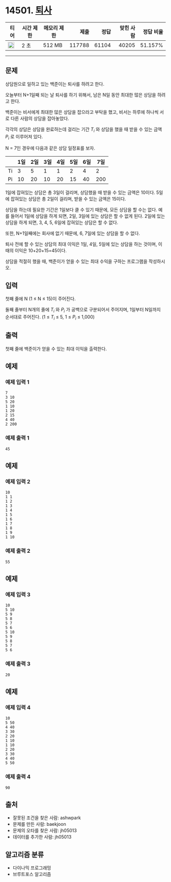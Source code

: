 # 14501. [퇴사](https://www.acmicpc.net/problem/14501)

| 티어                                                                 | 시간 제한 | 메모리 제한 |   제출 |  정답 | 맞힌 사람 | 정답 비율 |
| -------------------------------------------------------------------- | --------- | ----------- | -----: | ----: | --------: | --------: |
| <img src="https://static.solved.ac/tier_small/8.svg" width="20px" /> | 2 초      | 512 MB      | 117788 | 61104 |     40205 |   51.157% |

---

## 문제

상담원으로 일하고 있는 백준이는 퇴사를 하려고 한다.

오늘부터 N+1일째 되는 날 퇴사를 하기 위해서, 남은 N일 동안 최대한 많은 상담을 하려고 한다.

백준이는 비서에게 최대한 많은 상담을 잡으라고 부탁을 했고, 비서는 하루에 하나씩 서로 다른 사람의 상담을 잡아놓았다.

각각의 상담은 상담을 완료하는데 걸리는 기간 $T_{i}$
와 상담을 했을 때 받을 수 있는 금액 $P_{i}$
로 이루어져 있다.

N = 7인 경우에 다음과 같은 상담 일정표를 보자.

|     | 1일 | 2일 | 3일 | 4일 | 5일 | 6일 | 7일 |
| --- | --- | --- | --- | --- | --- | --- | --- |
| Ti  | 3   | 5   | 1   | 1   | 2   | 4   | 2   |
| Pi  | 10  | 20  | 10  | 20  | 15  | 40  | 200 |

1일에 잡혀있는 상담은 총 3일이 걸리며, 상담했을 때 받을 수 있는 금액은 10이다. 5일에 잡혀있는 상담은 총 2일이 걸리며, 받을 수 있는 금액은 15이다.

상담을 하는데 필요한 기간은 1일보다 클 수 있기 때문에, 모든 상담을 할 수는 없다. 예를 들어서 1일에 상담을 하게 되면, 2일, 3일에 있는 상담은 할 수 없게 된다. 2일에 있는 상담을 하게 되면, 3, 4, 5, 6일에 잡혀있는 상담은 할 수 없다.

또한, N+1일째에는 회사에 없기 때문에, 6, 7일에 있는 상담을 할 수 없다.

퇴사 전에 할 수 있는 상담의 최대 이익은 1일, 4일, 5일에 있는 상담을 하는 것이며, 이때의 이익은 10+20+15=45이다.

상담을 적절히 했을 때, 백준이가 얻을 수 있는 최대 수익을 구하는 프로그램을 작성하시오.

## 입력

첫째 줄에 N (1 ≤ N ≤ 15)이 주어진다.

둘째 줄부터 N개의 줄에 $T_{i}$
와 $P_{i}$
가 공백으로 구분되어서 주어지며, 1일부터 N일까지 순서대로 주어진다. (1 ≤ $T_{i}$
≤ 5, 1 ≤ $P_{i}$
≤ 1,000)

## 출력

첫째 줄에 백준이가 얻을 수 있는 최대 이익을 출력한다.

## 예제

### 예제 입력 1

```
7
3 10
5 20
1 10
1 20
2 15
4 40
2 200
```

### 예제 출력 1

```
45
```

## 예제

### 예제 입력 2

```
10
1 1
1 2
1 3
1 4
1 5
1 6
1 7
1 8
1 9
1 10
```

### 예제 출력 2

```
55
```

## 예제

### 예제 입력 3

```
10
5 10
5 9
5 8
5 7
5 6
5 10
5 9
5 8
5 7
5 6
```

### 예제 출력 3

```
20
```

## 예제

### 예제 입력 4

```
10
5 50
4 40
3 30
2 20
1 10
1 10
2 20
3 30
4 40
5 50
```

### 예제 출력 4

```
90
```

## 출처

- 잘못된 조건을 찾은 사람: ashwpark
- 문제를 만든 사람: baekjoon
- 문제의 오타를 찾은 사람: jh05013
- 데이터를 추가한 사람: jh05013

## 알고리즘 분류

- 다이나믹 프로그래밍
- 브루트포스 알고리즘
